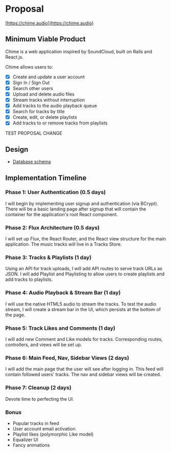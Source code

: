 # Proposal

[https://chime.audio](https://chime.audio)

## Minimum Viable Product

Chime is a web application inspired by SoundCloud, built on Rails and React.js.

Chime allows users to:

- [x] Create and update a user account
- [x] Sign In / Sign Out
- [x] Search other users
- [x] Upload and delete audio files
- [x] Stream tracks without interruption
- [x] Add tracks to the audio playback queue
- [x] Search for tracks by title
- [x] Create, edit, or delete playlists
- [x] Add tracks to or remove tracks from playlists

TEST PROPOSAL CHANGE

## Design
* [Database schema](./schema.md)

## Implementation Timeline

### Phase 1: User Authentication (0.5 days)

I will begin by implementing user signup and authentication (via
BCrypt). There will be a basic landing page after signup that will contain the
container for the application's root React component.

### Phase 2: Flux Architecture (0.5 days)

I will set up Flux, the React Router, and the React view structure for the main application. The music tracks will live in a Tracks Store.

### Phase 3: Tracks & Playlists (1 day)

Using an API for track uploads, I will add API routes to serve track URLs as JSON. I will add Playlist and Playlisting to allow users to create playlists and add tracks to playlists.

### Phase 4: Audio Playback & Stream Bar (1 day)

I will use the native HTML5 audio to stream the tracks. To test the audio stream, I will create a stream bar in the UI, which persists at the bottom of the page.

### Phase 5: Track Likes and Comments (1 day)

I will add new Comment and Like models for tracks. Corresponding routes, controllers, and views will be set up.

### Phase 6: Main Feed, Nav, Sidebar Views (2 days)

I will add the main page that the user will see after logging in. This feed
will contain followed users' tracks. The nav and sidebar views will be created.

### Phase 7: Cleanup (2 days)

Devote time to perfecting the UI.

### Bonus

- Popular tracks in feed
- User account email activation
- Playlist likes (polymorphic Like model)
- Equalizer UI
- Fancy animations
